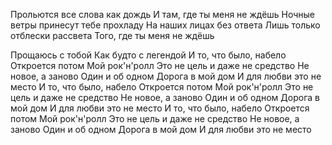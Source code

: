 Прольются все слова как дождь
И там, где ты меня не ждёшь
Ночные ветры принесут тебе прохладу
На наших лицах без ответа
Лишь только отблески рассвета
Того, где ты меня не ждёшь

Прощаюсь с тобой Как будто с легендой 
И то, что было, набело 
Откроется потом 
Мой рок'н'ролл 
Это не цель и даже не средство 
Не новое, а заново 
Один и об одном 
Дорога в мой дом 
И для любви это не место 
И то, что было, набело 
Откроется потом 
Мой рок'н'ролл Это не цель и даже не средство Не новое, а заново Один и об одном Дорога в мой дом И для любви это не место И то, что было, набело Откроется потом Мой рок'н'ролл Это не цель и даже не средство Не новое, а заново Один и об одном Дорога в мой дом И для любви это не место